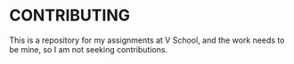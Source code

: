 # CONTRIBUTING

This is a repository for my assignments at V School, and the work needs to be mine, so I am not seeking contributions. 

